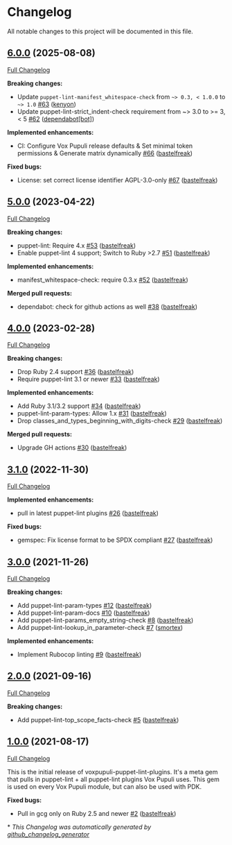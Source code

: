# Changelog

All notable changes to this project will be documented in this file.

## [6.0.0](https://github.com/voxpupuli/voxpupuli-puppet-lint-plugins/tree/6.0.0) (2025-08-08)

[Full Changelog](https://github.com/voxpupuli/voxpupuli-puppet-lint-plugins/compare/5.0.0...6.0.0)

**Breaking changes:**

- Update `puppet-lint-manifest_whitespace-check` from `~> 0.3, < 1.0.0` to `~> 1.0` [\#63](https://github.com/voxpupuli/voxpupuli-puppet-lint-plugins/pull/63) ([kenyon](https://github.com/kenyon))
- Update puppet-lint-strict\_indent-check requirement from ~\> 3.0 to \>= 3, \< 5 [\#62](https://github.com/voxpupuli/voxpupuli-puppet-lint-plugins/pull/62) ([dependabot[bot]](https://github.com/apps/dependabot))

**Implemented enhancements:**

- CI: Configure Vox Pupuli release defaults & Set minimal token permissions & Generate matrix dynamically [\#66](https://github.com/voxpupuli/voxpupuli-puppet-lint-plugins/pull/66) ([bastelfreak](https://github.com/bastelfreak))

**Fixed bugs:**

- License: set correct license identifier AGPL-3.0-only [\#67](https://github.com/voxpupuli/voxpupuli-puppet-lint-plugins/pull/67) ([bastelfreak](https://github.com/bastelfreak))

## [5.0.0](https://github.com/voxpupuli/voxpupuli-puppet-lint-plugins/tree/5.0.0) (2023-04-22)

[Full Changelog](https://github.com/voxpupuli/voxpupuli-puppet-lint-plugins/compare/4.0.0...5.0.0)

**Breaking changes:**

- puppet-lint: Require 4.x [\#53](https://github.com/voxpupuli/voxpupuli-puppet-lint-plugins/pull/53) ([bastelfreak](https://github.com/bastelfreak))
- Enable puppet-lint 4 support; Switch to Ruby \>2.7 [\#51](https://github.com/voxpupuli/voxpupuli-puppet-lint-plugins/pull/51) ([bastelfreak](https://github.com/bastelfreak))

**Implemented enhancements:**

- manifest\_whitespace-check: require 0.3.x [\#52](https://github.com/voxpupuli/voxpupuli-puppet-lint-plugins/pull/52) ([bastelfreak](https://github.com/bastelfreak))

**Merged pull requests:**

- dependabot: check for github actions as well [\#38](https://github.com/voxpupuli/voxpupuli-puppet-lint-plugins/pull/38) ([bastelfreak](https://github.com/bastelfreak))

## [4.0.0](https://github.com/voxpupuli/voxpupuli-puppet-lint-plugins/tree/4.0.0) (2023-02-28)

[Full Changelog](https://github.com/voxpupuli/voxpupuli-puppet-lint-plugins/compare/3.1.0...4.0.0)

**Breaking changes:**

- Drop Ruby 2.4 support [\#36](https://github.com/voxpupuli/voxpupuli-puppet-lint-plugins/pull/36) ([bastelfreak](https://github.com/bastelfreak))
- Require puppet-lint 3.1 or newer [\#33](https://github.com/voxpupuli/voxpupuli-puppet-lint-plugins/pull/33) ([bastelfreak](https://github.com/bastelfreak))

**Implemented enhancements:**

- Add Ruby 3.1/3.2 support [\#34](https://github.com/voxpupuli/voxpupuli-puppet-lint-plugins/pull/34) ([bastelfreak](https://github.com/bastelfreak))
- puppet-lint-param-types: Allow 1.x [\#31](https://github.com/voxpupuli/voxpupuli-puppet-lint-plugins/pull/31) ([bastelfreak](https://github.com/bastelfreak))
- Drop classes\_and\_types\_beginning\_with\_digits-check [\#29](https://github.com/voxpupuli/voxpupuli-puppet-lint-plugins/pull/29) ([bastelfreak](https://github.com/bastelfreak))

**Merged pull requests:**

- Upgrade GH actions [\#30](https://github.com/voxpupuli/voxpupuli-puppet-lint-plugins/pull/30) ([bastelfreak](https://github.com/bastelfreak))

## [3.1.0](https://github.com/voxpupuli/voxpupuli-puppet-lint-plugins/tree/3.1.0) (2022-11-30)

[Full Changelog](https://github.com/voxpupuli/voxpupuli-puppet-lint-plugins/compare/3.0.0...3.1.0)

**Implemented enhancements:**

- pull in latest puppet-lint plugins [\#26](https://github.com/voxpupuli/voxpupuli-puppet-lint-plugins/pull/26) ([bastelfreak](https://github.com/bastelfreak))

**Fixed bugs:**

- gemspec: Fix license format to be SPDX compliant [\#27](https://github.com/voxpupuli/voxpupuli-puppet-lint-plugins/pull/27) ([bastelfreak](https://github.com/bastelfreak))

## [3.0.0](https://github.com/voxpupuli/voxpupuli-puppet-lint-plugins/tree/3.0.0) (2021-11-26)

[Full Changelog](https://github.com/voxpupuli/voxpupuli-puppet-lint-plugins/compare/2.0.0...3.0.0)

**Breaking changes:**

- Add puppet-lint-param-types [\#12](https://github.com/voxpupuli/voxpupuli-puppet-lint-plugins/pull/12) ([bastelfreak](https://github.com/bastelfreak))
- Add puppet-lint-param-docs [\#10](https://github.com/voxpupuli/voxpupuli-puppet-lint-plugins/pull/10) ([bastelfreak](https://github.com/bastelfreak))
- Add puppet-lint-params\_empty\_string-check [\#8](https://github.com/voxpupuli/voxpupuli-puppet-lint-plugins/pull/8) ([bastelfreak](https://github.com/bastelfreak))
- Add puppet-lint-lookup\_in\_parameter-check [\#7](https://github.com/voxpupuli/voxpupuli-puppet-lint-plugins/pull/7) ([smortex](https://github.com/smortex))

**Implemented enhancements:**

- Implement Rubocop linting [\#9](https://github.com/voxpupuli/voxpupuli-puppet-lint-plugins/pull/9) ([bastelfreak](https://github.com/bastelfreak))

## [2.0.0](https://github.com/voxpupuli/voxpupuli-puppet-lint-plugins/tree/2.0.0) (2021-09-16)

[Full Changelog](https://github.com/voxpupuli/voxpupuli-puppet-lint-plugins/compare/1.0.0...2.0.0)

**Breaking changes:**

- Add puppet-lint-top\_scope\_facts-check [\#5](https://github.com/voxpupuli/voxpupuli-puppet-lint-plugins/pull/5) ([bastelfreak](https://github.com/bastelfreak))

## [1.0.0](https://github.com/voxpupuli/voxpupuli-puppet-lint-plugins/tree/1.0.0) (2021-08-17)

[Full Changelog](https://github.com/voxpupuli/voxpupuli-puppet-lint-plugins/compare/04879bddcd1d2f52bcb8806140cf666bd94120cb...1.0.0)

This is the initial release of voxpupuli-puppet-lint-plugins. It's a meta gem that pulls in puppet-lint + all puppet-lint plugins Vox Pupuli uses. This gem is used on every Vox Pupuli module, but can also be used  with PDK.

**Fixed bugs:**

- Pull in gcg only on Ruby 2.5 and newer [\#2](https://github.com/voxpupuli/voxpupuli-puppet-lint-plugins/pull/2) ([bastelfreak](https://github.com/bastelfreak))



\* *This Changelog was automatically generated by [github_changelog_generator](https://github.com/github-changelog-generator/github-changelog-generator)*
